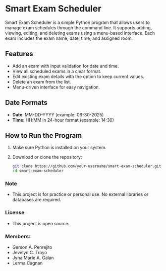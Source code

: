 # Smart Exam Scheduler

Smart Exam Scheduler is a simple Python program that allows users to manage exam schedules through the command line. It supports adding, viewing, editing, and deleting exams using a menu-based interface. Each exam includes the exam name, date, time, and assigned room.

## Features

- Add an exam with input validation for date and time.
- View all scheduled exams in a clear format.
- Edit existing exam details with the option to keep current values.
- Delete an exam from the list.
- Menu-driven interface for easy navigation.

## Date Formats

- **Date**: MM-DD-YYYY (example: 06-30-2025)
- **Time**: HH:MM in 24-hour format (example: 14:30)

## How to Run the Program

1. Make sure Python is installed on your system.

2. Download or clone the repository:

   ```bash
   git clone https://github.com/your-username/smart-exam-scheduler.git
   cd smart-exam-scheduler

### Note
- This project is for practice or personal use. No external libraries or databases are required.

### License
- This project is open source.

### Members:
- Gerson A. Penrejito
- Jevelyn C. Troyo
- Jyna Marie A. Galan
- Lerma Cagnan
